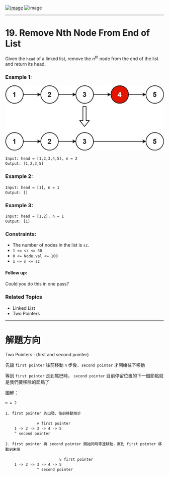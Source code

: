 [![image](https://img.shields.io/badge/Leetcode-Link-blue?logo=leetcode)](https://leetcode.com/problems/remove-nth-node-from-end-of-list/)
![image](https://img.shields.io/badge/Difficulty-Medium-yellow)

---

# 19. Remove Nth Node From End of List

Given the `head` of a linked list, remove the $n^{th}$ node from the end of the list and return its head.

### Example 1:

![image](./image/remove_ex1.jpeg)

```
Input: head = [1,2,3,4,5], n = 2
Output: [1,2,3,5]
```

### Example 2:

```
Input: head = [1], n = 1
Output: []
```

### Example 3:

```
Input: head = [1,2], n = 1
Output: [1]
```

### Constraints:

- The number of nodes in the list is `sz`.
- `1 <= sz <= 30`
- `0 <= Node.val <= 100`
- `1 <= n <= sz`

#### Follow up:

Could you do this in one pass?

### Related Topics

- Linked List
- Two Pointers
  
---

# 解題方向

Two Pointers : (first and second pointer)

先讓 `first pointer` 往前移動 `n` 步後，`second pointer` 才開始往下移動

等到 `first pointer` 走到尾巴時， `second pointer` 目前停留位置的下一個節點就是我們要移除的節點了

圖解：

```
n = 2

1. first pointer 先出發，往前移動兩步

              v first pointer
    1 -> 2 -> 3 -> 4 -> 5
    ^ second pointer

2. first pointer 與 second pointer 開始同時等速移動，直到 first pointer 移動到末端

                        v first pointer
    1 -> 2 -> 3 -> 4 -> 5
              ^ second pointer
```